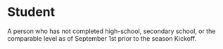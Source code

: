 # Student

A person who has not completed high-school, secondary school, or the comparable
level as of September 1st prior to the season Kickoff.
